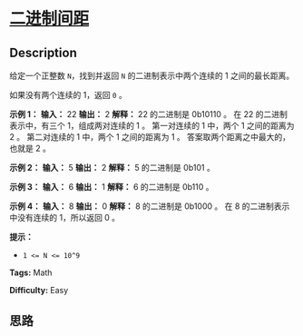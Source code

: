 # [二进制间距][title]

## Description

给定一个正整数 `N`，找到并返回 `N` 的二进制表示中两个连续的 1 之间的最长距离。

如果没有两个连续的 1，返回 `0` 。



**示例 1：**
            **输入：** 22    **输出：** 2    **解释：**    22 的二进制是 0b10110 。    在 22 的二进制表示中，有三个 1，组成两对连续的 1 。    第一对连续的 1 中，两个 1 之间的距离为 2 。    第二对连续的 1 中，两个 1 之间的距离为 1 。    答案取两个距离之中最大的，也就是 2 。    

**示例 2：**
            **输入：** 5    **输出：** 2    **解释：**    5 的二进制是 0b101 。    

**示例 3：**
            **输入：** 6    **输出：** 1    **解释：**    6 的二进制是 0b110 。    

**示例 4：**
            **输入：** 8    **输出：** 0    **解释：**    8 的二进制是 0b1000 。    在 8 的二进制表示中没有连续的 1，所以返回 0 。    



**提示：**

  * `1 <= N <= 10^9`


**Tags:** Math

**Difficulty:** Easy

## 思路

[title]: https://leetcode-cn.com/problems/binary-gap
